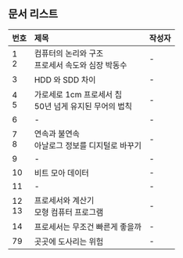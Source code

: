 ## 문서 리스트

| 번호 | 제목 | 작성자 |
| :--- | :--- | :---- |
| 1<br>2  | 컴퓨터의 논리와 구조 <br> 프로세서 속도와 심장 박동수 | - |
| 3 | HDD 와 SDD 차이 | - |
| 4<br>5 | 가로세로 1cm 프로세서 칩 <br> 50년 넘게 유지된 무어의 법칙 | - |
| 6 | - | - |
| 7 <br> 8| 연속과 불연속 <br> 아날로그 정보를 디지털로 바꾸기 | - |
| 9 | - | - |
| 10 | 비트 모아 데이터 | - |
| 11 | - | - |
| 12<br>13 | 프로세서와 계산기 <br> 모형 컴퓨터 프로그램 | - |
| 14 | 프로세서는 무조건 빠른게 좋을까 | - |
| 79 | 곳곳에 도사리는 위험 | - |